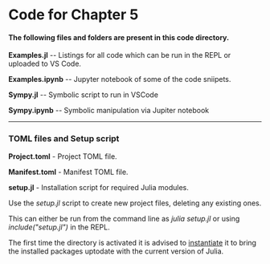 # Code for Chapter 5

#### The following files and folders are present in this code directory.

**Examples.jl** -- Listings for all code which can be run in the REPL or uploaded to VS Code.
    
**Examples.ipynb** -- Jupyter notebook of some of the code sniipets.
    
**Sympy.jl** -- Symbolic script to run in VSCode

**Sympy.ipynb** -- Symbolic manipulation via Jupiter notebook

---

### TOML files and Setup script

**Project.toml** - Project TOML file.

**Manifest.toml** - Manifest TOML file.

**setup.jl** - Installation script for required Julia modules.

Use the *setup.jl* script to create new project files, deleting any existing ones.

This can either be run from the command line as *julia setup.jl* or using *include("setup.jl")* in the REPL.

The first time the directory is activated it is advised to <u>instantiate</u> it to bring the installed packages uptodate with the current version of Julia.
